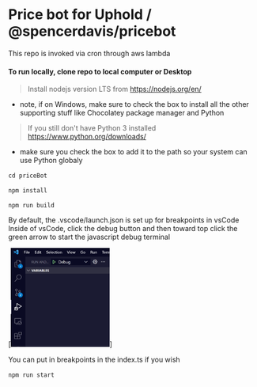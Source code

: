 # Price bot for Uphold / @spencerdavis/pricebot

This repo is invoked via cron through aws lambda

#### To run locally, clone repo to local computer or Desktop

> Install nodejs version LTS from https://nodejs.org/en/
- note, if on Windows, make sure to check the box to install all the other supporting stuff like Chocolatey package manager and Python
> If you still don't have Python 3 installed https://www.python.org/downloads/
- make sure you check the box to add it to the path so your system can use Python globaly

```
cd priceBot
```
```
npm install
```
```
npm run build
```
By default, the .vscode/launch.json is set up for breakpoints in vsCode
Inside of vsCode, click the debug button and then toward top click the green arrow to start the javascript debug terminal

[<img src="https://github.com/spencerdavis2000/pricebot/blob/9b718d2b8bb8a58468750076c07516b4a9f5d471/docs/img/debug.PNG" width="200" height="200">]

You can put in breakpoints in the index.ts if you wish

```
npm run start
```
